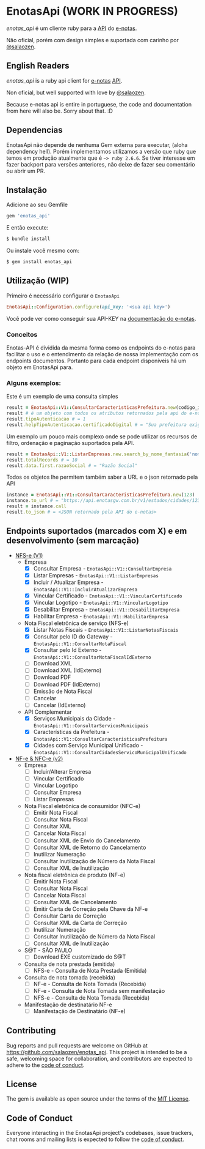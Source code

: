 # EnotasApi (WORK IN PROGRESS)
*enotas_api* é um cliente ruby para a [API](https://docs.enotasgw.com.br/reference) do [e-notas](https://enotas.com.br/).

Não oficial, porém com design simples e suportada com carinho por [@salaozen](https://github.com/salaozen).

## English Readers
*enotas_api* is a ruby api client for [e-notas](https://enotas.com.br/) [API](https://docs.enotasgw.com.br/reference).

Non oficial, but well supported with love by [@salaozen](https://github.com/salaozen).

Because e-notas api is entire in portuguese, the code and documentation from here will also be. Sorry about that. :D

## Dependencias
EnotasApi não depende de nenhuma Gem externa para executar, (aloha dependency hell).
Porém implementamos utilizamos a versão que ruby que temos em produção atualmente que é `~> ruby 2.6.6`.
Se tiver interesse em fazer backport para versões anteriores, não deixe de fazer seu comentário ou abrir um PR.

## Instalação

Adicione ao seu Gemfile

```ruby
gem 'enotas_api'
```

E então execute:
```sh
$ bundle install
```
Ou instale você mesmo com:
```sh
$ gem install enotas_api
```

## Utilização (WIP)

Primeiro é necessário configurar o `EnotasApi`
```ruby
EnotasApi::Configuration.configure(api_key: '<sua api key>')
```
Você pode ver como conseguir sua API-KEY na [documentação do e-notas](https://docs.enotasgw.com.br/docs/como-obter-a-sua-api-key).

### Conceitos
Enotas-API é dividida da mesma forma como os endpoints do e-notas para facilitar o uso e o entendimento da relação de nossa implementação com os endpoints documentos.
Portanto para cada endpoint disponíveis há um objeto em EnotasApi para.

### Alguns exemplos:

Este é um exemplo de uma consulta simples
```ruby
result = EnotasApi::V1::ConsultarCaracteristicasPrefeitura.new(codigo_ibge_cidade).call
result # é um objeto com todos os atributos retornados pela api do e-notas
result.tipoAutenticacao # = 1
result.helpTipoAutenticacao.certificadoDigital # = "Sua prefeitura exige a utilização de certificado digital, portanto, inclua aqui o arquivo de seu certificado A1."
```

Um exemplo um pouco mais complexo onde se pode utilizar os recursos de filtro, ordenação e paginação suportados pela API.
```ruby
result = EnotasApi::V1::ListarEmpresas.new.search_by_nome_fantasia('nome_fantasia').sort_by_cidade.page(number: 10, size: 30).call
result.totalRecords # = 10
result.data.first.razaoSocial # = "Razão Social"
```

Todos os objetos lhe permitem também saber a URL e o json retornado pela API
```ruby
instance = EnotasApi::V1::ConsultarCaracteristicasPrefeitura.new(123)
instance.to_url # = "https://api.enotasgw.com.br/v1/estados/cidades/123/provedor"
result = instance.call
result.to_json # = <JSON retornado pela API do e-notas>
```

## Endpoints suportados (marcados com X) e em desenvolvimento (sem marcação)
- [NFS-e (V1)](https://docs.enotasgw.com.br/reference)
  - Empresa
    - [x] Consultar Empresa - `EnotasApi::V1::ConsultarEmpresa`
    - [x] Listar Empresas - `EnotasApi::V1::ListarEmpresas`
    - [x] Incluir / Atualizar Empresa - `EnotasApi::V1::IncluirAtualizarEmpresa`
    - [x] Vincular Certificado - `EnotasApi::V1::VincularCertificado`
    - [x] Vincular Logotipo - `EnotasApi::V1::VincularLogotipo`
    - [x] Desabilitar Empresa - `EnotasApi::V1::DesabilitarEmpresa`
    - [x] Habilitar Empresa - `EnotasApi::V1::HabilitarEmpresa`
  - Nota Fiscal eletrônica de serviço (NFS-e)
    - [x] Listar Notas Fiscais - `EnotasApi::V1::ListarNotasFiscais`
    - [x] Consultar pelo ID do Gateway - `EnotasApi::V1::ConsultarNotaFiscal`
    - [x] Consultar pelo Id Externo - `EnotasApi::V1::ConsultarNotaFiscalIdExterno`
    - [ ] Download XML
    - [ ] Download XML (IdExterno)
    - [ ] Download PDF
    - [ ] Download PDF (IdExterno)
    - [ ] Emissão de Nota Fiscal
    - [ ] Cancelar
    - [ ] Cancelar (IdExterno)
  - API Complementar
    - [x] Serviços Municipais da Cidade - `EnotasApi::V1::ConsultarServicosMunicipais`
    - [x] Características da Prefeitura - `EnotasApi::V1::ConsultarCaracteristicasPrefeitura`
    - [x] Cidades com Serviço Municipal Unificado - `EnotasApi::V1::ConsultarCidadesServicoMunicipalUnificado`
- [NF-e & NFC-e (v2)](https://docs.enotasgw.com.br/v2/reference)
  - Empresa
    - [ ] Incluir/Alterar Empresa
    - [ ] Vincular Certificado
    - [ ] Vincular Logotipo
    - [ ] Consultar Empresa
    - [ ] Listar Empresas
  - Nota Fiscal eletrônica de consumidor (NFC-e)
    - [ ] Emitir Nota Fiscal
    - [ ] Consultar Nota Fiscal
    - [ ] Consultar XML
    - [ ] Cancelar Nota Fiscal
    - [ ] Consultar XML de Envio do Cancelamento
    - [ ] Consultar XML de Retorno do Cancelamento
    - [ ] Inutilizar Numeração
    - [ ] Consultar Inutilização de Número da Nota Fiscal
    - [ ] Consultar XML de Inutilização
  - Nota fiscal eletrônica de produto (NF-e)
    - [ ] Emitir Nota Fiscal
    - [ ] Consultar Nota Fiscal
    - [ ] Cancelar Nota Fiscal
    - [ ] Consultar XML de Cancelamento
    - [ ] Emitir Carta de Correção pela Chave da NF-e
    - [ ] Consultar Carta de Correção
    - [ ] Consultar XML da Carta de Correção
    - [ ] Inutilizar Numeração
    - [ ] Consultar Inutilização de Número da Nota Fiscal
    - [ ] Consultar XML de Inutilização
  - S@T - SÃO PAULO
    - [ ] Download EXE customizado do S@T
  - Consulta de nota prestada (emitida)
    - [ ] NFS-e - Consulta de Nota Prestada (Emitida)
  - Consulta de nota tomada (recebida)
    - [ ] NF-e - Consulta de Nota Tomada (Recebida)
    - [ ] NF-e - Consulta de Nota Tomada sem manifestação
    - [ ] NFS-e - Consulta de Nota Tomada (Recebida)
  - Manifestação de destinatário NF-e
    - [ ] Manifestação de Destinatário (NF-e)
## Contributing

Bug reports and pull requests are welcome on GitHub at https://github.com/salaozen/enotas_api. This project is intended to be a safe, welcoming space for collaboration, and contributors are expected to adhere to the [code of conduct](https://github.com/salaozen/enotas_api/blob/main/CODE_OF_CONDUCT.md).

## License

The gem is available as open source under the terms of the [MIT License](https://opensource.org/licenses/MIT).

## Code of Conduct

Everyone interacting in the EnotasApi project's codebases, issue trackers, chat rooms and mailing lists is expected to follow the [code of conduct](https://github.com/salaozen/enotas_api/blob/main/CODE_OF_CONDUCT.md).
